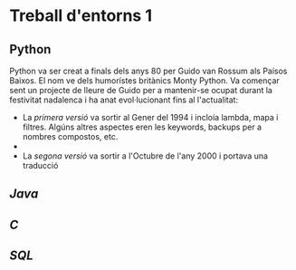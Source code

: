 # Treball d'entorns 1

## **Python** ##
Python va ser creat a finals dels anys 80 per Guido van Rossum als Paísos Baixos. El nom ve dels humorístes britànics Monty Python.
Va començar sent un projecte de lleure de Guido per a mantenir-se ocupat durant la festivitat nadalenca i ha anat evol·lucionant fins al l'actualitat:

- La *primera versió* va sortir al Gener del 1994 i incloía lambda, mapa i filtres. Algúns altres aspectes eren les keywords, backups per a nombres compostos, etc.
- 
- La *segona versió* va sortir a l'Octubre de l'any 2000 i portava una traducció 


## ***Java*** ##
## ***C*** ##
## ***SQL*** ##

